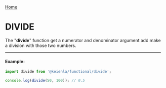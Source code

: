 [Home](./../../README.md)

# DIVIDE

The "**divide**" function get a numerator and denominator argument add make a division with those two numbers.

---

#### Example:

```typescript
import divide from '@keienla/functional/divide';

console.log(divide(50, 100)); // 0.5
```
